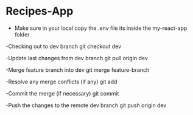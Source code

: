 # Recipes-App

- Make sure in your local copy the .env file its inside the my-react-app folder

-Checking out to dev branch
git checkout dev

-Update last changes from dev branch
git pull origin dev

-Merge feature branch into dev
git merge feature-branch

-Resolve any merge conflicts (if any)
git add <resolved-file>

-Commit the merge (if necessary)
git commit

-Push the changes to the remote dev branch
git push origin dev
